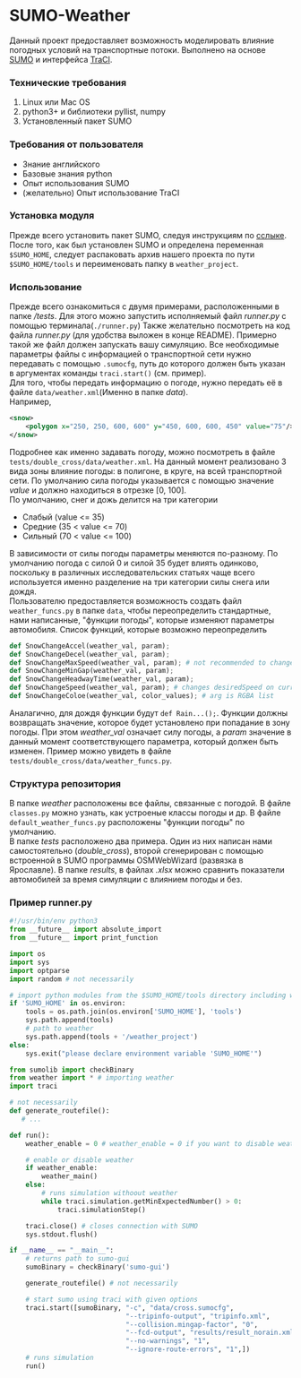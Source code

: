 # SUMO-Weather
Данный проект предоставляет возможность моделировать влияние погодных условий на транспортные потоки. Выполнено на основе [SUMO](https://sumo.dlr.de/docs/index.html) и интерфейса [TraCI](https://sumo.dlr.de/docs/TraCI.html).
### Технические требования
1. Linux или Mac OS
1. python3+ и библиотеки pyllist, numpy
1. Установленный пакет SUMO

### Требования от пользователя
* Знание английского
* Базовые знания python
* Опыт использования SUMO
* (желательно) Опыт использование TraCI

### Установка модуля
Прежде всего установить пакет SUMO, следуя инструкциям по [сслыке](https://sumo.dlr.de/docs/Installing.html). После того, как был установлен SUMO и определена переменная `$SUMO_HOME`, следует распаковать архив нашего проекта по пути `$SUMO_HOME/tools` и переименовать папку в `weather_project`.

### Использование
Прежде всего ознакомиться с двумя примерами, расположенными в папке */tests*. Для этого можно запустить исполняемый файл *runner.py* с помощью терминала(`./runner.py`)
Также желательно посмотреть на код файла *runner.py* (для удобства выложен в конце README). Примерно такой же файл должен запускать вашу симуляцию. Все необходимые параметры файлы с информацией о транспортной сети нужно передавать с помощью `.sumocfg`, путь до которого должен быть указан в аргументах команды `traci.start()` (см. пример).    
Для того, чтобы передать информацию о погоде, нужно передать её в файле `data/weather.xml`(Именно в папке *data*).   
Например,  
```xml
<snow>
    <polygon x="250, 250, 600, 600" y="450, 600, 600, 450" value="75"/>
</snow>
``` 
Подробнее как именно задавать погоду, можно посмотреть в файле `tests/double_cross/data/weather.xml`. На данный момент реализовано 3 вида зоны влияние погоды: в полигоне, в круге, на всей транспортной сети. По умолчанию сила погоды указывается с помощью значение *value* и должно находиться в отрезке [0, 100].  
По умолчанию, снег и дожь делится на три категории
* Слабый (value <= 35)
* Средние (35 < value <= 70)
* Сильный (70 < value <= 100)

В зависимости от силы погоды параметры меняются по-разному. По умолчанию погода с силой 0 и силой 35 будет влиять одинково, поскольку в различных исследовательских статьях чаще всего используется именно разделение на три категории силы снега или дождя.  
Пользователю предоставляется возможность создать файл `weather_funcs.py` в папке `data`, чтобы переопределить стандартные, нами написанные, "функции погоды", которые изменяют параметры автомобиля. Список функций, которые возможно переопределить
```python
def SnowChangeAccel(weather_val, param);
def SnowChangeDecel(weather_val, param);
def SnowChangeMaxSpeed(weather_val, param); # not recommended to change vehicle's physical maxSpeed
def SnowChangeMinGap(weather_val, param);
def SnowChangeHeadwayTime(weather_val, param);
def SnowChangeSpeed(weather_val, param); # changes desiredSpeed on current edge
def SnowChangeColoe(weather_val, color_values); # arg is RGBA list
```

Аналагично, для дождя функции будут `def Rain...();`. Функции должны возвращать значение, которое будет установлено при попадание в зону погоды. При этом *weather_val* означает силу погоды, а *param* значение в данный момент соответствующего параметра, который должен быть изменен. Пример можно увидеть в файле `tests/double_cross/data/weather_funcs.py`. 

### Структура репозитория
В папке *weather* расположены все файлы, связанные с погодой. В файле `classes.py` можно узнать, как устроеные классы погоды и др. В файле `default_weather_funcs.py` расположены "функции погоды" по умолчанию.  
В папке *tests* расположено два примера. Один из них написан нами самостоятельно (*double_cross*), второй сгенерирован с помощью встроенной в SUMO программы OSMWebWizard (развязка в Ярославле). В папке *results*, в файлах *.xlsx* можно сравнить показатели автомобилей за время симуляции с влиянием погоды и без.

### Пример runner.py

```python
#!/usr/bin/env python3
from __future__ import absolute_import
from __future__ import print_function

import os
import sys
import optparse
import random # not necessarily

# import python modules from the $SUMO_HOME/tools directory including weather
if 'SUMO_HOME' in os.environ:
    tools = os.path.join(os.environ['SUMO_HOME'], 'tools')
    sys.path.append(tools)
    # path to weather
    sys.path.append(tools + '/weather_project')
else:
    sys.exit("please declare environment variable 'SUMO_HOME'")

from sumolib import checkBinary
from weather import * # importing weather
import traci

# not necessarily
def generate_routefile():
   # ...

def run():
    weather_enable = 0 # weather_enable = 0 if you want to disable weather

    # enable or disable weather
    if weather_enable:
        weather_main()
    else:
        # runs simulation withoout weather
        while traci.simulation.getMinExpectedNumber() > 0:
            traci.simulationStep()

    traci.close() # closes connection with SUMO
    sys.stdout.flush()

if __name__ == "__main__":
    # returns path to sumo-gui
    sumoBinary = checkBinary('sumo-gui')

    generate_routefile() # not necessarily

    # start sumo using traci with given options
    traci.start([sumoBinary, "-c", "data/cross.sumocfg",
                             "--tripinfo-output", "tripinfo.xml",
                             "--collision.mingap-factor", "0",
                             "--fcd-output", "results/result_norain.xml",
                             "--no-warnings", "1",
                             "--ignore-route-errors", "1",])
    # runs simulation
    run()

```
